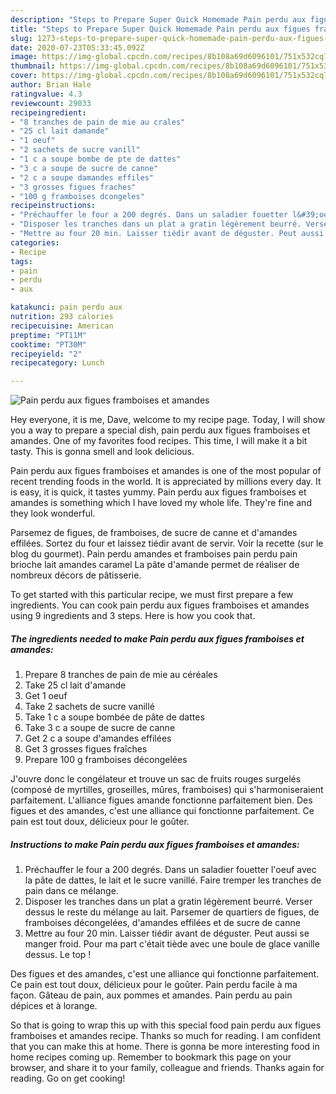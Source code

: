 ```yaml
---
description: "Steps to Prepare Super Quick Homemade Pain perdu aux figues framboises et amandes"
title: "Steps to Prepare Super Quick Homemade Pain perdu aux figues framboises et amandes"
slug: 1273-steps-to-prepare-super-quick-homemade-pain-perdu-aux-figues-framboises-et-amandes
date: 2020-07-23T05:33:45.092Z
image: https://img-global.cpcdn.com/recipes/8b108a69d6096101/751x532cq70/pain-perdu-aux-figues-framboises-et-amandes-photo-principale-de-la-recette.jpg
thumbnail: https://img-global.cpcdn.com/recipes/8b108a69d6096101/751x532cq70/pain-perdu-aux-figues-framboises-et-amandes-photo-principale-de-la-recette.jpg
cover: https://img-global.cpcdn.com/recipes/8b108a69d6096101/751x532cq70/pain-perdu-aux-figues-framboises-et-amandes-photo-principale-de-la-recette.jpg
author: Brian Hale
ratingvalue: 4.3
reviewcount: 29033
recipeingredient:
- "8 tranches de pain de mie au crales"
- "25 cl lait damande"
- "1 oeuf"
- "2 sachets de sucre vanill"
- "1 c a soupe bombe de pte de dattes"
- "3 c a soupe de sucre de canne"
- "2 c a soupe damandes effiles"
- "3 grosses figues fraches"
- "100 g framboises dcongeles"
recipeinstructions:
- "Préchauffer le four a 200 degrés. Dans un saladier fouetter l&#39;oeuf avec la pâte de dattes, le lait et le sucre vanillé. Faire tremper les tranches de pain dans ce mélange."
- "Disposer les tranches dans un plat a gratin légèrement beurré. Verser dessus le reste du mélange au lait. Parsemer de quartiers de figues, de framboises décongelées, d&#39;amandes effilées et de sucre de canne"
- "Mettre au four 20 min. Laisser tiédir avant de déguster. Peut aussi se manger froid. Pour ma part c&#39;était tiède avec une boule de glace vanille dessus. Le top !"
categories:
- Recipe
tags:
- pain
- perdu
- aux

katakunci: pain perdu aux 
nutrition: 293 calories
recipecuisine: American
preptime: "PT11M"
cooktime: "PT30M"
recipeyield: "2"
recipecategory: Lunch

---
```



![Pain perdu aux figues framboises et amandes](https://img-global.cpcdn.com/recipes/8b108a69d6096101/751x532cq70/pain-perdu-aux-figues-framboises-et-amandes-photo-principale-de-la-recette.jpg)

Hey everyone, it is me, Dave, welcome to my recipe page. Today, I will show you a way to prepare a special dish, pain perdu aux figues framboises et amandes. One of my favorites food recipes. This time, I will make it a bit tasty. This is gonna smell and look delicious.

Pain perdu aux figues framboises et amandes is one of the most popular of recent trending foods in the world. It is appreciated by millions every day. It is easy, it is quick, it tastes yummy. Pain perdu aux figues framboises et amandes is something which I have loved my whole life. They're fine and they look wonderful.

Parsemez de figues, de framboises, de sucre de canne et d&#39;amandes effilées. Sortez du four et laissez tiédir avant de servir. Voir la recette (sur le blog du gourmet). Pain perdu amandes et framboises pain perdu pain brioche lait amandes caramel La pâte d&#39;amande permet de réaliser de nombreux décors de pâtisserie.


To get started with this particular recipe, we must first prepare a few ingredients. You can cook pain perdu aux figues framboises et amandes using 9 ingredients and 3 steps. Here is how you cook that.

<!--inarticleads1-->

##### The ingredients needed to make Pain perdu aux figues framboises et amandes:

1. Prepare 8 tranches de pain de mie au céréales
1. Take 25 cl lait d&#39;amande
1. Get 1 oeuf
1. Take 2 sachets de sucre vanillé
1. Take 1 c a soupe bombée de pâte de dattes
1. Take 3 c a soupe de sucre de canne
1. Get 2 c a soupe d&#39;amandes effilées
1. Get 3 grosses figues fraîches
1. Prepare 100 g framboises décongelées


J&#39;ouvre donc le congélateur et trouve un sac de fruits rouges surgelés (composé de myrtilles, groseilles, mûres, framboises) qui s&#39;harmoniseraient parfaitement. L&#39;alliance figues amande fonctionne parfaitement bien. Des figues et des amandes, c&#39;est une alliance qui fonctionne parfaitement. Ce pain est tout doux, délicieux pour le goûter. 

<!--inarticleads2-->

##### Instructions to make Pain perdu aux figues framboises et amandes:

1. Préchauffer le four a 200 degrés. Dans un saladier fouetter l&#39;oeuf avec la pâte de dattes, le lait et le sucre vanillé. Faire tremper les tranches de pain dans ce mélange.
1. Disposer les tranches dans un plat a gratin légèrement beurré. Verser dessus le reste du mélange au lait. Parsemer de quartiers de figues, de framboises décongelées, d&#39;amandes effilées et de sucre de canne
1. Mettre au four 20 min. Laisser tiédir avant de déguster. Peut aussi se manger froid. Pour ma part c&#39;était tiède avec une boule de glace vanille dessus. Le top !


Des figues et des amandes, c&#39;est une alliance qui fonctionne parfaitement. Ce pain est tout doux, délicieux pour le goûter. Pain perdu facile à ma façon. Gâteau de pain, aux pommes et amandes. Pain perdu au pain dépices et à lorange. 

So that is going to wrap this up with this special food pain perdu aux figues framboises et amandes recipe. Thanks so much for reading. I am confident that you can make this at home. There is gonna be more interesting food in home recipes coming up. Remember to bookmark this page on your browser, and share it to your family, colleague and friends. Thanks again for reading. Go on get cooking!
